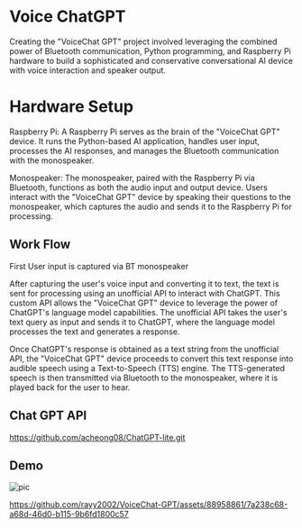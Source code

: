 
# Voice ChatGPT

Creating the "VoiceChat GPT" project involved leveraging the combined power of Bluetooth communication, Python programming, and Raspberry Pi hardware to build a sophisticated and conservative conversational AI device with voice interaction and speaker output.

# Hardware Setup

Raspberry Pi: A Raspberry Pi serves as the brain of the "VoiceChat GPT" device. It runs the Python-based AI application, handles user input, processes the AI responses, and manages the Bluetooth communication with the monospeaker.

Monospeaker: The monospeaker, paired with the Raspberry Pi via Bluetooth, functions as both the audio input and output device. Users interact with the "VoiceChat GPT" device by speaking their questions to the monospeaker, which captures the audio and sends it to the Raspberry Pi for processing.

## Work Flow
First User input is captured via BT monospeaker

After capturing the user's voice input and converting it to text, the text is sent for processing using an unofficial API to interact with ChatGPT. This custom API allows the "VoiceChat GPT" device to leverage the power of ChatGPT's language model capabilities. The unofficial API takes the user's text query as input and sends it to ChatGPT, where the language model processes the text and generates a response.

Once ChatGPT's response is obtained as a text string from the unofficial API, the "VoiceChat GPT" device proceeds to convert this text response into audible speech using a Text-to-Speech (TTS) engine. The TTS-generated speech is then transmitted via Bluetooth to the monospeaker, where it is played back for the user to hear.

## Chat GPT API

https://github.com/acheong08/ChatGPT-lite.git


## Demo

![pic](https://github.com/rayy2002/VoiceChat-GPT/assets/88958861/929c1cc8-5bc1-4867-9504-f47e84089e8d)

https://github.com/rayy2002/VoiceChat-GPT/assets/88958861/7a238c68-a68d-46d0-b115-9b6fd1800c57


